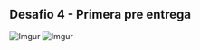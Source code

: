 ## Desafio 4 - Primera pre entrega
![Imgur](https://imgur.com/K6KFqJn.png)
![Imgur](https://imgur.com/uhQ8WpY.png)